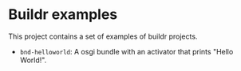 Buildr examples
===============

This project contains a set of examples of buildr projects.

* `bnd-helloworld`: A osgi bundle with an activator that prints "Hello World!".
